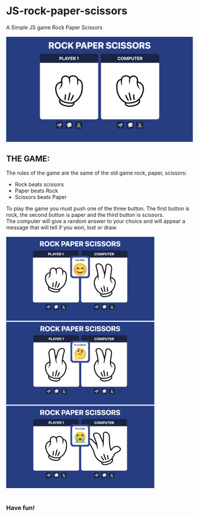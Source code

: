 # JS-rock-paper-scissors
A Simple JS game Rock Paper Scissors <br><br>
<img src="img/Screen-0.png" width="800px">

<h2><strong>THE GAME:</strong></h2>
The rules of the game are the same of the old game rock, paper, scissors: 
<ul>
<li>Rock beats scissors</li>
<li>Paper beats Rock</li>
<li>Scissors beats Paper</li>
</ul>
To play the game you must push one of the three button. The first button is rock, the second button is paper and the third button is scissors. <br>
The computer will give a random answer to your choice and will appear a message that will tell if you won, lost or draw.<br><br>
<img src="img/Screen.png" width="400px">
<img src="img/Screen-1.png" width="400px">
<img src="img/Screen-2.png" width="400px">
<br><br>
<h3><strong>Have fun!</strong></h3>
